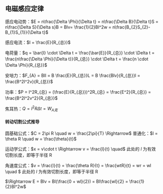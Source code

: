 ## 电磁感应定律

感应电动势：$E = n\frac{\Delta \Phi}{\Delta t} = n\frac{\Delta B}{\Delta t}S = n\frac{\Delta S}{\Delta s}B = Blv= \frac{1}{2}Bl^2w = n\frac{B_{2}S_{2}-B_{1}S_{1}}{\Delta t}$

感应电流：$I = \frac{E}{R_{总}}$

电荷量：$q = \bar{I} \cdot \Delta t = \frac{\bar{E}}{R_{总}} \cdot \Delta t = \frac{n\frac{\Delta \Phi}{\Delta t}}{R_{总}} \cdot \Delta t = \frac{n \cdot \Delta \Phi}{R_{总}}$

安培力：$F_{A} = BIl = B \frac{E}{R_{总}}L = B \frac{Blv}{R_{总}}l = \frac{B^2l^2v}{R_{总}}$

功率：$P = I^2R_{总} = (\frac{E}{R_{总}})^2R_{总} = \frac{E^2}{R_{总}} = \frac{B^2l^2v^2}{R_{总}}$

焦耳热：$Q = I^2R \Delta t = W_{A克}$



#### 转动切割公式推导

圆基础公式：$C = 2\pi R \quad w = \frac{2\pi}{T} \Rightarrow$ 普通化：$l = \theta R \quad w = \frac{\theta}{t}$

运动学公式：$x = v\cdot t \Rightarrow v = \frac{l}{t} \quad$ 此处的 $l$ 为有效切割长度，即等于半径 R

角速度公式：$v = \frac{l}{t} = \frac{\theta R}{t} = \frac{wtR}{t} = wr = wl \quad $ 此处的 $l$ 为有效切割长度，即等于半径 R

$\Rightarrow E = Blv = Bl(\frac{0 + wl}{2}) = Bl\frac{wl}{2} = \frac{1}{2}Bl^2w$

